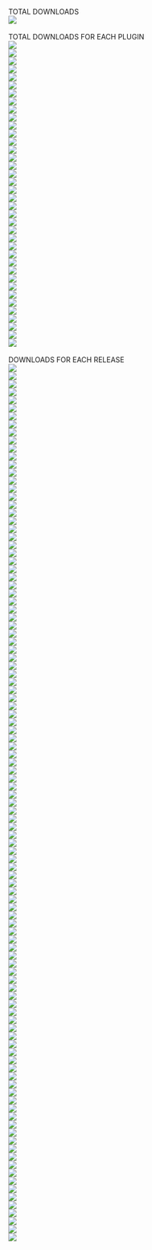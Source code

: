TOTAL DOWNLOADS<br>
  <a href="https://img.shields.io/"><img src="https://img.shields.io/github/downloads/zuckung/endless-sky-plugins/total?color=008000"></a><br>
<br>
TOTAL DOWNLOADS FOR EACH PLUGIN<br>
  <a href="https://img.shields.io/"><img src="https://img.shields.io/github/downloads/zuckung/endless-sky-plugins/additional.command.buttons.zip?color=008000"></a><br>
  <a href="https://img.shields.io/"><img src="https://img.shields.io/github/downloads/zuckung/endless-sky-plugins/additional.command.buttons.radial.zip?color=008000"></a><br>
  <a href="https://img.shields.io/"><img src="https://img.shields.io/github/downloads/zuckung/endless-sky-plugins/automata.destruction.0percent.zip?color=008000"></a><br>
  <a href="https://img.shields.io/"><img src="https://img.shields.io/github/downloads/zuckung/endless-sky-plugins/automata.in.human.space.zip?color=008000"></a><br>
  <a href="https://img.shields.io/"><img src="https://img.shields.io/github/downloads/zuckung/endless-sky-plugins/better.starts.zip?color=008000"></a><br>
  <a href="https://img.shields.io/"><img src="https://img.shields.io/github/downloads/zuckung/endless-sky-plugins/bunrodea.missions.zip?color=008000"></a><br>
  <a href="https://img.shields.io/"><img src="https://img.shields.io/github/downloads/zuckung/endless-sky-plugins/captureable.person.ships.zip?color=008000"></a><br>
  <a href="https://img.shields.io/"><img src="https://img.shields.io/github/downloads/zuckung/endless-sky-plugins/coalition.shopping.zip?color=008000"></a><br>
  <a href="https://img.shields.io/"><img src="https://img.shields.io/github/downloads/zuckung/endless-sky-plugins/control.station.zip?color=008000"></a><br>
  <a href="https://img.shields.io/"><img src="https://img.shields.io/github/downloads/zuckung/endless-sky-plugins/devil-run.unhidden.zip?color=008000"></a><br>
  <a href="https://img.shields.io/"><img src="https://img.shields.io/github/downloads/zuckung/endless-sky-plugins/disable.person.ships.zip?color=008000"></a><br>
  <a href="https://img.shields.io/"><img src="https://img.shields.io/github/downloads/zuckung/endless-sky-plugins/disable.spaceport.repeatables.zip?color=008000"></a><br>
  <a href="https://img.shields.io/"><img src="https://img.shields.io/github/downloads/zuckung/endless-sky-plugins/expert.crew.members.zip?color=008000"></a><br>
  <a href="https://img.shields.io/"><img src="https://img.shields.io/github/downloads/zuckung/endless-sky-plugins/free.worlds.5.years.later.zip?color=008000"></a><br>
  <a href="https://img.shields.io/"><img src="https://img.shields.io/github/downloads/zuckung/endless-sky-plugins/galactic.capital.investment.zip?color=008000"></a><br>
  <a href="https://img.shields.io/"><img src="https://img.shields.io/github/downloads/zuckung/endless-sky-plugins/gegno.pirates.zip?color=008000"></a><br>
  <a href="https://img.shields.io/"><img src="https://img.shields.io/github/downloads/zuckung/endless-sky-plugins/hai.side.mission.unlocker.zip?color=008000"></a><br>
  <a href="https://img.shields.io/"><img src="https://img.shields.io/github/downloads/zuckung/endless-sky-plugins/human.labels.zip?color=008000"></a><br>
  <a href="https://img.shields.io/"><img src="https://img.shields.io/github/downloads/zuckung/endless-sky-plugins/jump.gates.zip?color=008000"></a><br>
  <a href="https://img.shields.io/"><img src="https://img.shields.io/github/downloads/zuckung/endless-sky-plugins/kestrel.unlocks.zip?color=008000"></a><br>
  <a href="https://img.shields.io/"><img src="https://img.shields.io/github/downloads/zuckung/endless-sky-plugins/kor.efret.shipyard.zip?color=008000"></a><br>
  <a href="https://img.shields.io/"><img src="https://img.shields.io/github/downloads/zuckung/endless-sky-plugins/landing.images.zip?color=008000"></a><br>
  <a href="https://img.shields.io/"><img src="https://img.shields.io/github/downloads/zuckung/endless-sky-plugins/landing.images.android.zip?color=008000"></a><br>
  <a href="https://img.shields.io/"><img src="https://img.shields.io/github/downloads/zuckung/endless-sky-plugins/landing.images.highres.zip?color=008000"></a><br>
  <a href="https://img.shields.io/"><img src="https://img.shields.io/github/downloads/zuckung/endless-sky-plugins/more.arfectas.zip?color=008000"></a><br>
  <a href="https://img.shields.io/"><img src="https://img.shields.io/github/downloads/zuckung/endless-sky-plugins/more.boarding.missions.zip?color=008000"></a><br>
  <a href="https://img.shields.io/"><img src="https://img.shields.io/github/downloads/zuckung/endless-sky-plugins/more.person.ships.zip?color=008000"></a><br>
  <a href="https://img.shields.io/"><img src="https://img.shields.io/github/downloads/zuckung/endless-sky-plugins/navy.licenses.zip?color=008000"></a><br>
  <a href="https://img.shields.io/"><img src="https://img.shields.io/github/downloads/zuckung/endless-sky-plugins/no.more.mereti.mines.zip?color=008000"></a><br>
  <a href="https://img.shields.io/"><img src="https://img.shields.io/github/downloads/zuckung/endless-sky-plugins/planet.map.zip?color=008000"></a><br>
  <a href="https://img.shields.io/"><img src="https://img.shields.io/github/downloads/zuckung/endless-sky-plugins/quarg.farm.zip?color=008000"></a><br>
  <a href="https://img.shields.io/"><img src="https://img.shields.io/github/downloads/zuckung/endless-sky-plugins/real.fluff.zip?color=008000"></a><br>
  <a href="https://img.shields.io/"><img src="https://img.shields.io/github/downloads/zuckung/endless-sky-plugins/show.reputation.zip?color=008000"></a><br>
  <a href="https://img.shields.io/"><img src="https://img.shields.io/github/downloads/zuckung/endless-sky-plugins/snowfeather.robotics.zip?color=008000"></a><br>
  <a href="https://img.shields.io/"><img src="https://img.shields.io/github/downloads/zuckung/endless-sky-plugins/space.fauna.zip?color=008000"></a><br>
  <a href="https://img.shields.io/"><img src="https://img.shields.io/github/downloads/zuckung/endless-sky-plugins/too.many.asteroids.zip?color=008000"></a><br>
  <a href="https://img.shields.io/"><img src="https://img.shields.io/github/downloads/zuckung/endless-sky-plugins/tribute.republic.zip?color=008000"></a><br>
  <a href="https://img.shields.io/"><img src="https://img.shields.io/github/downloads/zuckung/endless-sky-plugins/unique.fix.zip?color=008000"></a><br>
<br>
DOWNLOADS FOR EACH RELEASE<br>
  <a href="https://img.shields.io/"><img src="https://img.shields.io/github/downloads/zuckung/endless-sky-plugins/v1.0.1-more.person.ships/total?color=008000"></a><br>
  <a href="https://img.shields.io/"><img src="https://img.shields.io/github/downloads/zuckung/endless-sky-plugins/v1.0.1-additional.command.buttons.radial/total?color=008000"></a><br>
  <a href="https://img.shields.io/"><img src="https://img.shields.io/github/downloads/zuckung/endless-sky-plugins/v1.0.1-planet.map/total?color=008000"></a><br>
  <a href="https://img.shields.io/"><img src="https://img.shields.io/github/downloads/zuckung/endless-sky-plugins/v1.0.0-kestrel.unlocks/total?color=008000"></a><br>
  <a href="https://img.shields.io/"><img src="https://img.shields.io/github/downloads/zuckung/endless-sky-plugins/v1.0.2-tribute.republic/total?color=008000"></a><br>
  <a href="https://img.shields.io/"><img src="https://img.shields.io/github/downloads/zuckung/endless-sky-plugins/v1.0.1-tribute.republic/total?color=008000"></a><br>
  <a href="https://img.shields.io/"><img src="https://img.shields.io/github/downloads/zuckung/endless-sky-plugins/v1.0.1-landing.images.highres/total?color=008000"></a><br>
  <a href="https://img.shields.io/"><img src="https://img.shields.io/github/downloads/zuckung/endless-sky-plugins/v1.0.0-tribute.republic/total?color=008000"></a><br>
  <a href="https://img.shields.io/"><img src="https://img.shields.io/github/downloads/zuckung/endless-sky-plugins/v1.0.3-landing.images.android/total?color=008000"></a><br>
  <a href="https://img.shields.io/"><img src="https://img.shields.io/github/downloads/zuckung/endless-sky-plugins/v1.0.2-landing.images.android/total?color=008000"></a><br>
  <a href="https://img.shields.io/"><img src="https://img.shields.io/github/downloads/zuckung/endless-sky-plugins/v1.0.1-landing.images.android/total?color=008000"></a><br>
  <a href="https://img.shields.io/"><img src="https://img.shields.io/github/downloads/zuckung/endless-sky-plugins/v1.0.2-no.more.mereti.mines/total?color=008000"></a><br>
  <a href="https://img.shields.io/"><img src="https://img.shields.io/github/downloads/zuckung/endless-sky-plugins/v1.0.2-landing.images/total?color=008000"></a><br>
  <a href="https://img.shields.io/"><img src="https://img.shields.io/github/downloads/zuckung/endless-sky-plugins/v1.0.0-landing.images.highres/total?color=008000"></a><br>
  <a href="https://img.shields.io/"><img src="https://img.shields.io/github/downloads/zuckung/endless-sky-plugins/v1.0.0-landing.images.android/total?color=008000"></a><br>
  <a href="https://img.shields.io/"><img src="https://img.shields.io/github/downloads/zuckung/endless-sky-plugins/v1.0.1-landing.images/total?color=008000"></a><br>
  <a href="https://img.shields.io/"><img src="https://img.shields.io/github/downloads/zuckung/endless-sky-plugins/v1.0.0-landing.images/total?color=008000"></a><br>
  <a href="https://img.shields.io/"><img src="https://img.shields.io/github/downloads/zuckung/endless-sky-plugins/v1.0.1-no.more.mereti.mines/total?color=008000"></a><br>
  <a href="https://img.shields.io/"><img src="https://img.shields.io/github/downloads/zuckung/endless-sky-plugins/v1.0.8-real.fluff/total?color=008000"></a><br>
  <a href="https://img.shields.io/"><img src="https://img.shields.io/github/downloads/zuckung/endless-sky-plugins/v1.0.7-real.fluff/total?color=008000"></a><br>
  <a href="https://img.shields.io/"><img src="https://img.shields.io/github/downloads/zuckung/endless-sky-plugins/v1.0.6-real.fluff/total?color=008000"></a><br>
  <a href="https://img.shields.io/"><img src="https://img.shields.io/github/downloads/zuckung/endless-sky-plugins/v1.0.1-jump.gates/total?color=008000"></a><br>
  <a href="https://img.shields.io/"><img src="https://img.shields.io/github/downloads/zuckung/endless-sky-plugins/v1.0.0-jump.gates/total?color=008000"></a><br>
  <a href="https://img.shields.io/"><img src="https://img.shields.io/github/downloads/zuckung/endless-sky-plugins/v1.1.4-captureable.person.ships/total?color=008000"></a><br>
  <a href="https://img.shields.io/"><img src="https://img.shields.io/github/downloads/zuckung/endless-sky-plugins/v1.1.3-galactic.capital.investment/total?color=008000"></a><br>
  <a href="https://img.shields.io/"><img src="https://img.shields.io/github/downloads/zuckung/endless-sky-plugins/v1.0.5-real.fluff/total?color=008000"></a><br>
  <a href="https://img.shields.io/"><img src="https://img.shields.io/github/downloads/zuckung/endless-sky-plugins/v1.0.4-human.labels/total?color=008000"></a><br>
  <a href="https://img.shields.io/"><img src="https://img.shields.io/github/downloads/zuckung/endless-sky-plugins/v1.0.3-human.labels/total?color=008000"></a><br>
  <a href="https://img.shields.io/"><img src="https://img.shields.io/github/downloads/zuckung/endless-sky-plugins/v1.0.2-human.labels/total?color=008000"></a><br>
  <a href="https://img.shields.io/"><img src="https://img.shields.io/github/downloads/zuckung/endless-sky-plugins/v1.0.1-human.labels/total?color=008000"></a><br>
  <a href="https://img.shields.io/"><img src="https://img.shields.io/github/downloads/zuckung/endless-sky-plugins/v1.0.0-more.person.ships/total?color=008000"></a><br>
  <a href="https://img.shields.io/"><img src="https://img.shields.io/github/downloads/zuckung/endless-sky-plugins/v1.0.4-bunrodea.missions/total?color=008000"></a><br>
  <a href="https://img.shields.io/"><img src="https://img.shields.io/github/downloads/zuckung/endless-sky-plugins/v1.0.0-human.labels/total?color=008000"></a><br>
  <a href="https://img.shields.io/"><img src="https://img.shields.io/github/downloads/zuckung/endless-sky-plugins/v1.1.3-captureable.person.ships/total?color=008000"></a><br>
  <a href="https://img.shields.io/"><img src="https://img.shields.io/github/downloads/zuckung/endless-sky-plugins/v1.1.2-galactic.capital.investment/total?color=008000"></a><br>
  <a href="https://img.shields.io/"><img src="https://img.shields.io/github/downloads/zuckung/endless-sky-plugins/v1.1.1-galactic.capital.investment/total?color=008000"></a><br>
  <a href="https://img.shields.io/"><img src="https://img.shields.io/github/downloads/zuckung/endless-sky-plugins/v1.0.4-real.fluff/total?color=008000"></a><br>
  <a href="https://img.shields.io/"><img src="https://img.shields.io/github/downloads/zuckung/endless-sky-plugins/v1.0.3-real.fluff/total?color=008000"></a><br>
  <a href="https://img.shields.io/"><img src="https://img.shields.io/github/downloads/zuckung/endless-sky-plugins/v1.0.3-bunrodea.missions/total?color=008000"></a><br>
  <a href="https://img.shields.io/"><img src="https://img.shields.io/github/downloads/zuckung/endless-sky-plugins/v1.0.2-too.many.asteroids/total?color=008000"></a><br>
  <a href="https://img.shields.io/"><img src="https://img.shields.io/github/downloads/zuckung/endless-sky-plugins/v1.0.2-navy.licenses/total?color=008000"></a><br>
  <a href="https://img.shields.io/"><img src="https://img.shields.io/github/downloads/zuckung/endless-sky-plugins/v1.0.2-expert.crew.members/total?color=008000"></a><br>
  <a href="https://img.shields.io/"><img src="https://img.shields.io/github/downloads/zuckung/endless-sky-plugins/v1.0.2-additional.command.buttons/total?color=008000"></a><br>
  <a href="https://img.shields.io/"><img src="https://img.shields.io/github/downloads/zuckung/endless-sky-plugins/v1.0.1-too.many.asteroids/total?color=008000"></a><br>
  <a href="https://img.shields.io/"><img src="https://img.shields.io/github/downloads/zuckung/endless-sky-plugins/v1.0.1-quarg.farm/total?color=008000"></a><br>
  <a href="https://img.shields.io/"><img src="https://img.shields.io/github/downloads/zuckung/endless-sky-plugins/v1.0.1-expert.crew.members/total?color=008000"></a><br>
  <a href="https://img.shields.io/"><img src="https://img.shields.io/github/downloads/zuckung/endless-sky-plugins/v1.0.1-better.starts/total?color=008000"></a><br>
  <a href="https://img.shields.io/"><img src="https://img.shields.io/github/downloads/zuckung/endless-sky-plugins/v1.0.1-automata.destruction.0percent/total?color=008000"></a><br>
  <a href="https://img.shields.io/"><img src="https://img.shields.io/github/downloads/zuckung/endless-sky-plugins/v1.0.1-additional.command.buttons/total?color=008000"></a><br>
  <a href="https://img.shields.io/"><img src="https://img.shields.io/github/downloads/zuckung/endless-sky-plugins/v1.1.2-captureable.person.ships/total?color=008000"></a><br>
  <a href="https://img.shields.io/"><img src="https://img.shields.io/github/downloads/zuckung/endless-sky-plugins/v1.1.1-captureable.person.ships/total?color=008000"></a><br>
  <a href="https://img.shields.io/"><img src="https://img.shields.io/github/downloads/zuckung/endless-sky-plugins/v1.1.3-hai.side.mission.unlocker/total?color=008000"></a><br>
  <a href="https://img.shields.io/"><img src="https://img.shields.io/github/downloads/zuckung/endless-sky-plugins/v1.1.1-disable.spaceport.repeatables/total?color=008000"></a><br>
  <a href="https://img.shields.io/"><img src="https://img.shields.io/github/downloads/zuckung/endless-sky-plugins/v1.0.0-quarg.farm/total?color=008000"></a><br>
  <a href="https://img.shields.io/"><img src="https://img.shields.io/github/downloads/zuckung/endless-sky-plugins/v1.0.1-control.station/total?color=008000"></a><br>
  <a href="https://img.shields.io/"><img src="https://img.shields.io/github/downloads/zuckung/endless-sky-plugins/v1.0.0-control.station/total?color=008000"></a><br>
  <a href="https://img.shields.io/"><img src="https://img.shields.io/github/downloads/zuckung/endless-sky-plugins/v1.0.0-additional.command.buttons.radial/total?color=008000"></a><br>
  <a href="https://img.shields.io/"><img src="https://img.shields.io/github/downloads/zuckung/endless-sky-plugins/v1.1.3-more.boarding.missions/total?color=008000"></a><br>
  <a href="https://img.shields.io/"><img src="https://img.shields.io/github/downloads/zuckung/endless-sky-plugins/v1.0.3-coalition.shopping/total?color=008000"></a><br>
  <a href="https://img.shields.io/"><img src="https://img.shields.io/github/downloads/zuckung/endless-sky-plugins/v1.0.2-coalition.shopping/total?color=008000"></a><br>
  <a href="https://img.shields.io/"><img src="https://img.shields.io/github/downloads/zuckung/endless-sky-plugins/v1.0.1-navy.licenses/total?color=008000"></a><br>
  <a href="https://img.shields.io/"><img src="https://img.shields.io/github/downloads/zuckung/endless-sky-plugins/v1.1.2-space.fauna/total?color=008000"></a><br>
  <a href="https://img.shields.io/"><img src="https://img.shields.io/github/downloads/zuckung/endless-sky-plugins/v1.0.3-snowfeather.robotics/total?color=008000"></a><br>
  <a href="https://img.shields.io/"><img src="https://img.shields.io/github/downloads/zuckung/endless-sky-plugins/v1.0.2-snowfeather.robotics/total?color=008000"></a><br>
  <a href="https://img.shields.io/"><img src="https://img.shields.io/github/downloads/zuckung/endless-sky-plugins/v1.1.1-space.fauna/total?color=008000"></a><br>
  <a href="https://img.shields.io/"><img src="https://img.shields.io/github/downloads/zuckung/endless-sky-plugins/v1.0-space.fauna/total?color=008000"></a><br>
  <a href="https://img.shields.io/"><img src="https://img.shields.io/github/downloads/zuckung/endless-sky-plugins/v1.0.2-bunrodea.missions/total?color=008000"></a><br>
  <a href="https://img.shields.io/"><img src="https://img.shields.io/github/downloads/zuckung/endless-sky-plugins/v1.1.2-more.boarding.missions/total?color=008000"></a><br>
  <a href="https://img.shields.io/"><img src="https://img.shields.io/github/downloads/zuckung/endless-sky-plugins/v1.0.1-coalition.shopping/total?color=008000"></a><br>
  <a href="https://img.shields.io/"><img src="https://img.shields.io/github/downloads/zuckung/endless-sky-plugins/v1.0.2-real.fluff/total?color=008000"></a><br>
  <a href="https://img.shields.io/"><img src="https://img.shields.io/github/downloads/zuckung/endless-sky-plugins/v1.0.1-gegno.pirates/total?color=008000"></a><br>
  <a href="https://img.shields.io/"><img src="https://img.shields.io/github/downloads/zuckung/endless-sky-plugins/v1.1.2-hai.side.mission.unlocker/total?color=008000"></a><br>
  <a href="https://img.shields.io/"><img src="https://img.shields.io/github/downloads/zuckung/endless-sky-plugins/v1.1.1-hai.side.mission.unlocker/total?color=008000"></a><br>
  <a href="https://img.shields.io/"><img src="https://img.shields.io/github/downloads/zuckung/endless-sky-plugins/v1.1.1-more.boarding.missions/total?color=008000"></a><br>
  <a href="https://img.shields.io/"><img src="https://img.shields.io/github/downloads/zuckung/endless-sky-plugins/v1.1-hai.side.mission.unlocker/total?color=008000"></a><br>
  <a href="https://img.shields.io/"><img src="https://img.shields.io/github/downloads/zuckung/endless-sky-plugins/v1.0-hai.side.mission.unlocker/total?color=008000"></a><br>
  <a href="https://img.shields.io/"><img src="https://img.shields.io/github/downloads/zuckung/endless-sky-plugins/v1.0.2-more.arfectas/total?color=008000"></a><br>
  <a href="https://img.shields.io/"><img src="https://img.shields.io/github/downloads/zuckung/endless-sky-plugins/v1.0.1-more.arfectas/total?color=008000"></a><br>
  <a href="https://img.shields.io/"><img src="https://img.shields.io/github/downloads/zuckung/endless-sky-plugins/v1.0.1-snowfeather.robotics/total?color=008000"></a><br>
  <a href="https://img.shields.io/"><img src="https://img.shields.io/github/downloads/zuckung/endless-sky-plugins/v1.0.1-real.fluff/total?color=008000"></a><br>
  <a href="https://img.shields.io/"><img src="https://img.shields.io/github/downloads/zuckung/endless-sky-plugins/v1.0.1-devil-run.unhidden/total?color=008000"></a><br>
  <a href="https://img.shields.io/"><img src="https://img.shields.io/github/downloads/zuckung/endless-sky-plugins/v1.0.1-bunrodea.missions/total?color=008000"></a><br>
  <a href="https://img.shields.io/"><img src="https://img.shields.io/github/downloads/zuckung/endless-sky-plugins/v1.1-disable.spaceport.repeatables/total?color=008000"></a><br>
  <a href="https://img.shields.io/"><img src="https://img.shields.io/github/downloads/zuckung/endless-sky-plugins/v1.1-captureable.person.ships/total?color=008000"></a><br>
  <a href="https://img.shields.io/"><img src="https://img.shields.io/github/downloads/zuckung/endless-sky-plugins/v1.0-unique.fix/total?color=008000"></a><br>
  <a href="https://img.shields.io/"><img src="https://img.shields.io/github/downloads/zuckung/endless-sky-plugins/v1.0-too.many.asteroids/total?color=008000"></a><br>
  <a href="https://img.shields.io/"><img src="https://img.shields.io/github/downloads/zuckung/endless-sky-plugins/v1.0-snowfeather.robotics/total?color=008000"></a><br>
  <a href="https://img.shields.io/"><img src="https://img.shields.io/github/downloads/zuckung/endless-sky-plugins/v1.0-show.reputation/total?color=008000"></a><br>
  <a href="https://img.shields.io/"><img src="https://img.shields.io/github/downloads/zuckung/endless-sky-plugins/v1.0-real.fluff/total?color=008000"></a><br>
  <a href="https://img.shields.io/"><img src="https://img.shields.io/github/downloads/zuckung/endless-sky-plugins/v1.0-planet.map/total?color=008000"></a><br>
  <a href="https://img.shields.io/"><img src="https://img.shields.io/github/downloads/zuckung/endless-sky-plugins/v1.0-pirate.warlords/total?color=008000"></a><br>
  <a href="https://img.shields.io/"><img src="https://img.shields.io/github/downloads/zuckung/endless-sky-plugins/v1.0-no.more.mereti.mines/total?color=008000"></a><br>
  <a href="https://img.shields.io/"><img src="https://img.shields.io/github/downloads/zuckung/endless-sky-plugins/v1.0-navy.licenses/total?color=008000"></a><br>
  <a href="https://img.shields.io/"><img src="https://img.shields.io/github/downloads/zuckung/endless-sky-plugins/v1.0-more.boarding.missions/total?color=008000"></a><br>
  <a href="https://img.shields.io/"><img src="https://img.shields.io/github/downloads/zuckung/endless-sky-plugins/v1.0-more.arfectas/total?color=008000"></a><br>
  <a href="https://img.shields.io/"><img src="https://img.shields.io/github/downloads/zuckung/endless-sky-plugins/v1.0-kor.efret.shipyard/total?color=008000"></a><br>
  <a href="https://img.shields.io/"><img src="https://img.shields.io/github/downloads/zuckung/endless-sky-plugins/v1.0-gegno.pirates/total?color=008000"></a><br>
  <a href="https://img.shields.io/"><img src="https://img.shields.io/github/downloads/zuckung/endless-sky-plugins/v1.0-free.worlds.5.years.later/total?color=008000"></a><br>
  <a href="https://img.shields.io/"><img src="https://img.shields.io/github/downloads/zuckung/endless-sky-plugins/v1.0-expert.crew.members/total?color=008000"></a><br>
  <a href="https://img.shields.io/"><img src="https://img.shields.io/github/downloads/zuckung/endless-sky-plugins/v1.0-disable.person.ships/total?color=008000"></a><br>
  <a href="https://img.shields.io/"><img src="https://img.shields.io/github/downloads/zuckung/endless-sky-plugins/v1.0-devil-run.unhidden/total?color=008000"></a><br>
  <a href="https://img.shields.io/"><img src="https://img.shields.io/github/downloads/zuckung/endless-sky-plugins/v1.0-coalition.shopping/total?color=008000"></a><br>
  <a href="https://img.shields.io/"><img src="https://img.shields.io/github/downloads/zuckung/endless-sky-plugins/v1.0-bunrodea.missions/total?color=008000"></a><br>
  <a href="https://img.shields.io/"><img src="https://img.shields.io/github/downloads/zuckung/endless-sky-plugins/v1.0-better.starts/total?color=008000"></a><br>
  <a href="https://img.shields.io/"><img src="https://img.shields.io/github/downloads/zuckung/endless-sky-plugins/v1.0-automata.in.human.space/total?color=008000"></a><br>
  <a href="https://img.shields.io/"><img src="https://img.shields.io/github/downloads/zuckung/endless-sky-plugins/v1.0-automata.destruction.0percent/total?color=008000"></a><br>
  <a href="https://img.shields.io/"><img src="https://img.shields.io/github/downloads/zuckung/endless-sky-plugins/v1.0-additional.command.buttons/total?color=008000"></a><br>
  <a href="https://img.shields.io/"><img src="https://img.shields.io/github/downloads/zuckung/endless-sky-plugins/v1.1-galactic.capital.investment/total?color=008000"></a><br>
  <a href="https://img.shields.io/"><img src="https://img.shields.io/github/downloads/zuckung/endless-sky-plugins/Latest/total?color=008000"></a><br>
